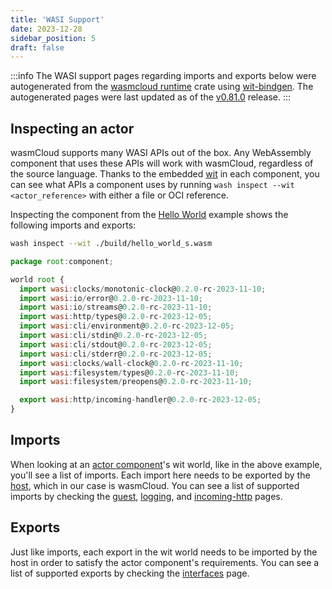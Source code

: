 ```yaml
---
title: 'WASI Support'
date: 2023-12-28
sidebar_position: 5
draft: false
---
```


:::info
The WASI support pages regarding imports and exports below were autogenerated from the [wasmcloud runtime](https://github.com/wasmCloud/wasmCloud/tree/main/crates/runtime) crate using [wit-bindgen](https://github.com/bytecodealliance/wit-bindgen). The autogenerated pages were last updated as of the [v0.81.0](https://github.com/wasmCloud/wasmCloud/releases/tag/v0.81.0) release.
:::

## Inspecting an actor

wasmCloud supports many WASI APIs out of the box. Any WebAssembly component that uses these APIs will work with wasmCloud, regardless of the source language. Thanks to the embedded [wit](/docs/hosts/abis/components/) in each component, you can see what APIs a component uses by running `wash inspect --wit <actor_reference>` with either a file or OCI reference.

Inspecting the component from the [Hello World](/docs/tour/hello-world/) example shows the following imports and exports:

```bash
wash inspect --wit ./build/hello_world_s.wasm
```

```javascript
package root:component;

world root {
  import wasi:clocks/monotonic-clock@0.2.0-rc-2023-11-10;
  import wasi:io/error@0.2.0-rc-2023-11-10;
  import wasi:io/streams@0.2.0-rc-2023-11-10;
  import wasi:http/types@0.2.0-rc-2023-12-05;
  import wasi:cli/environment@0.2.0-rc-2023-12-05;
  import wasi:cli/stdin@0.2.0-rc-2023-12-05;
  import wasi:cli/stdout@0.2.0-rc-2023-12-05;
  import wasi:cli/stderr@0.2.0-rc-2023-12-05;
  import wasi:clocks/wall-clock@0.2.0-rc-2023-11-10;
  import wasi:filesystem/types@0.2.0-rc-2023-11-10;
  import wasi:filesystem/preopens@0.2.0-rc-2023-11-10;

  export wasi:http/incoming-handler@0.2.0-rc-2023-12-05;
}
```

## Imports

When looking at an [actor component](/docs/concepts/actors.mdx)'s wit world, like in the above example, you'll see a list of imports. Each import here needs to be exported by the [host](/docs/concepts/hosts.mdx), which in our case is wasmCloud. You can see a list of supported imports by checking the [guest](/reference/wasi/guest.md), [logging](/reference/wasi/logging.md), and [incoming-http](/reference/wasi/incoming-http.md) pages.

## Exports

Just like imports, each export in the wit world needs to be imported by the host in order to satisfy the actor component's requirements. You can see a list of supported exports by checking the [interfaces](/reference/wasi/interfaces.md) page.
